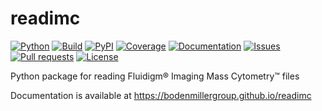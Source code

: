 # readimc

<a href="#"><img alt="Python" src="https://img.shields.io/pypi/pyversions/readimc" /></a>
<a href="https://github.com/BodenmillerGroup/readimc/actions/workflows/build.yml" alt="Build"><img alt="Build" src="https://img.shields.io/github/workflow/status/BodenmillerGroup/readimc/build?label=build" /></a>
<a href="https://pypi.org/project/readimc" alt="PyPI"><img alt="PyPI" src="https://img.shields.io/pypi/v/readimc" /></a>
<a href="#"><img alt="Coverage" src="https://img.shields.io/codecov/c/github/BodenmillerGroup/readimc" /></a>
<a href="https://bodenmillergroup.github.io/readimc" alt="Documentation"><img alt="Documentation" src="https://img.shields.io/github/workflow/status/BodenmillerGroup/readimc/docs?label=docs" /></a>
<a href="https://github.com/BodenmillerGroup/readimc/issues" alt="Issues"><img alt="Issues" src="https://img.shields.io/github/issues/BodenmillerGroup/readimc" /></a>
<a href="https://github.com/BodenmillerGroup/readimc/pulls" alt="Pull requests"><img alt="Pull requests" src="https://img.shields.io/github/issues-pr/BodenmillerGroup/readimc" /></a>
<a href="https://github.com/BodenmillerGroup/readimc/blob/main/LICENSE" alt="License"><img alt="License" src="https://img.shields.io/github/license/BodenmillerGroup/readimc" /></a>

Python package for reading Fluidigm&reg; Imaging Mass Cytometry&trade; files

Documentation is available at https://bodenmillergroup.github.io/readimc
